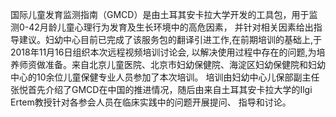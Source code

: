 国际儿童发育监测指南（GMCD）是由土耳其安卡拉大学开发的工具包，用于监测0-42月龄儿童心理行为发育及生长环境中的高危因素，
并针对相关因素给出指导建议。妇幼中心目前已完成了该服务包的翻译引进工作,在前期培训的基础上,于2018年11月16日组织本次远程视频培训讨论会,
以解决使用过程中存在的问题,为培养师资做准备。来自北京儿童医院、北京市妇幼保健院、海淀区妇幼保健院和妇幼中心的10余位儿童保健专业人员参加了本次培训。
培训由妇幼中心儿保部副主任张悦首先介绍了GMCD在中国的推进情况，随后由来自土耳其安卡拉大学的Ilgi Ertem教授针对各参会人员在临床实践中的问题开展提问、
指导和讨论。

